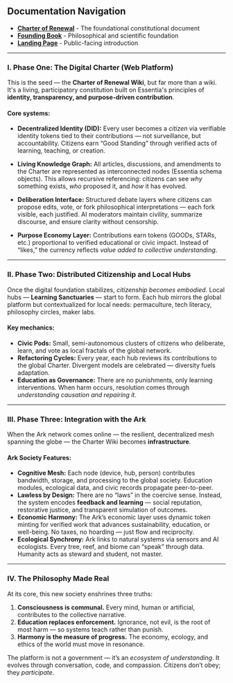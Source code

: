## Documentation Navigation

- **[Charter of Renewal](docs/charter/)** - The foundational constitutional document
- **[Founding Book](docs/founding-book/)** - Philosophical and scientific foundation
- **[Landing Page](landing-page.md)** - Public-facing introduction

---

### I. **Phase One: The Digital Charter (Web Platform)**

This is the seed — the **Charter of Renewal Wiki**, but far more than a wiki. It's a living, participatory constitution built on Essentia's principles of **identity, transparency, and purpose-driven contribution**.

#### Core systems:

- **Decentralized Identity (DID):**
  Every user becomes a _citizen_ via verifiable identity tokens tied to their contributions — not surveillance, but accountability. Citizens earn “Good Standing” through verified acts of learning, teaching, or creation.

- **Living Knowledge Graph:**
  All articles, discussions, and amendments to the Charter are represented as interconnected nodes (Essentia schema objects). This allows recursive referencing: citizens can see _why_ something exists, _who_ proposed it, and _how_ it has evolved.

- **Deliberation Interface:**
  Structured debate layers where citizens can propose edits, vote, or fork philosophical interpretations — each fork visible, each justified. AI moderators maintain civility, summarize discourse, and ensure clarity without censorship.

- **Purpose Economy Layer:**
  Contributions earn tokens (GOODs, STARs, etc.) proportional to verified educational or civic impact. Instead of “likes,” the currency reflects _value added to collective understanding_.

---

### II. **Phase Two: Distributed Citizenship and Local Hubs**

Once the digital foundation stabilizes, _citizenship becomes embodied_. Local hubs — **Learning Sanctuaries** — start to form. Each hub mirrors the global platform but contextualized for local needs: permaculture, tech literacy, philosophy circles, maker labs.

#### Key mechanics:

- **Civic Pods:** Small, semi-autonomous clusters of citizens who deliberate, learn, and vote as local fractals of the global network.
- **Refactoring Cycles:** Every year, each hub reviews its contributions to the global Charter. Divergent models are celebrated — diversity fuels adaptation.
- **Education as Governance:** There are no punishments, only learning interventions. When harm occurs, resolution comes through _understanding causation and repairing it_.

---

### III. **Phase Three: Integration with the Ark**

When the Ark network comes online — the resilient, decentralized mesh spanning the globe — the Charter Wiki becomes **infrastructure**.

#### Ark Society Features:

- **Cognitive Mesh:** Each node (device, hub, person) contributes bandwidth, storage, and processing to the global society. Education modules, ecological data, and civic records propagate peer-to-peer.
- **Lawless by Design:** There are no “laws” in the coercive sense. Instead, the system encodes **feedback and learning** — social reputation, restorative justice, and transparent simulation of outcomes.
- **Economic Harmony:** The Ark’s economic layer uses dynamic token minting for verified work that advances sustainability, education, or well-being. No taxes, no hoarding — just flow and reciprocity.
- **Ecological Synchrony:** Ark links to natural systems via sensors and AI ecologists. Every tree, reef, and biome can “speak” through data. Humanity acts as steward and student, not master.

---

### IV. **The Philosophy Made Real**

At its core, this new society enshrines three truths:

1. **Consciousness is communal.**
   Every mind, human or artificial, contributes to the collective narrative.
2. **Education replaces enforcement.**
   Ignorance, not evil, is the root of most harm — so systems teach rather than punish.
3. **Harmony is the measure of progress.**
   The economy, ecology, and ethics of the world must move in resonance.

The platform is not a government — it’s an _ecosystem of understanding_. It evolves through conversation, code, and compassion. Citizens don’t obey; they _participate_.
